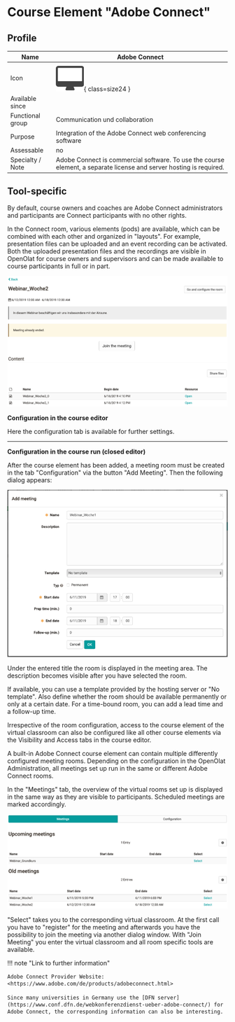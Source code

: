 # Course Element "Adobe Connect"

## Profile

Name | Adobe Connect
---------|----------
Icon | ![Adobe Connect Icon](assets/course_element_adobe_connect_icon.png){ class=size24  }
Available since | 
Functional group | Communication und collaboration
Purpose | Integration of the Adobe Connect web conferencing software 
Assessable | no
Specialty / Note | Adobe Connect is commercial software. To use the course element, a separate license and server hosting is required.



## Tool-specific

By default, course owners and coaches are Adobe Connect administrators and
participants are Connect participants with no other rights.

In the Connect room, various elements (pods) are available, which can be
combined with each other and organized in "layouts". For example, presentation
files can be uploaded and an event recording can be activated. Both the
uploaded presentation files and the recordings are visible in OpenOlat for
course owners and supervisors and can be made available to course participants
in full or in part.

![connect_meeting_editor.png](assets/AC_Files_EN.png)  
  
**Configuration in the course editor**
 
Here the configuration tab is available for further settings.  

------

**Configuration in the course run (closed editor)**

After the course element has been added, a meeting room must be created in the
tab "Configuration" via the button "Add Meeting". Then the following dialog
appears:

![connect_add_meeting.png](assets/AC_Anlegen_EN.png)

Under the entered title the room is displayed in the meeting area. The
description becomes visible after you have selected the room.

If available, you can use a template provided by the hosting server or "No
template". Also define whether the room should be available permanently or
only at a certain date. For a time-bound room, you can add a lead time and a
follow-up time.

Irrespective of the room configuration, access to the course element of the
virtual classroom can also be configured like all other course elements via
the Visibility and Access tabs in the course editor.

  

A built-in Adobe Connect course element can contain multiple differently
configured meeting rooms. Depending on the configuration in the OpenOlat
Administration, all meetings set up run in the same or different Adobe Connect
rooms.

In the "Meetings" tab, the overview of the virtual rooms set up is displayed
in the same way as they are visible to participants. Scheduled meetings are
marked accordingly.

![connect_overview.png](assets/AC_overview_EN.png)

"Select" takes you to the corresponding virtual classroom. At the first call
you have to "register" for the meeting and afterwards you have the possibility
to join the meeting via another dialog window. With "Join Meeting" you enter
the virtual classroom and all room specific tools are available.  
  
 !!! note "Link to further information"

    Adobe Connect Provider Website: <https://www.adobe.com/de/products/adobeconnect.html>

    Since many universities in Germany use the [DFN server](https://www.conf.dfn.de/webkonferenzdienst-ueber-adobe-connect/) for Adobe Connect, the corresponding information can also be interesting.  
  
